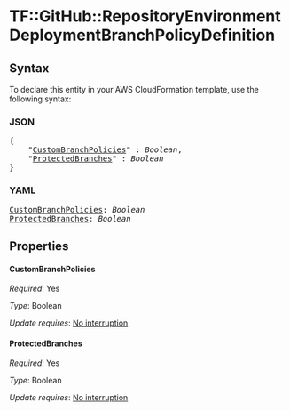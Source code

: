# TF::GitHub::RepositoryEnvironment DeploymentBranchPolicyDefinition

## Syntax

To declare this entity in your AWS CloudFormation template, use the following syntax:

### JSON

<pre>
{
    "<a href="#custombranchpolicies" title="CustomBranchPolicies">CustomBranchPolicies</a>" : <i>Boolean</i>,
    "<a href="#protectedbranches" title="ProtectedBranches">ProtectedBranches</a>" : <i>Boolean</i>
}
</pre>

### YAML

<pre>
<a href="#custombranchpolicies" title="CustomBranchPolicies">CustomBranchPolicies</a>: <i>Boolean</i>
<a href="#protectedbranches" title="ProtectedBranches">ProtectedBranches</a>: <i>Boolean</i>
</pre>

## Properties

#### CustomBranchPolicies

_Required_: Yes

_Type_: Boolean

_Update requires_: [No interruption](https://docs.aws.amazon.com/AWSCloudFormation/latest/UserGuide/using-cfn-updating-stacks-update-behaviors.html#update-no-interrupt)

#### ProtectedBranches

_Required_: Yes

_Type_: Boolean

_Update requires_: [No interruption](https://docs.aws.amazon.com/AWSCloudFormation/latest/UserGuide/using-cfn-updating-stacks-update-behaviors.html#update-no-interrupt)

